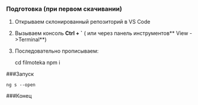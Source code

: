 ### Подготовка (при первом скачивании)

1. Открываем склонированный репозиторий в VS Code 
2. Вызываем консоль **Ctrl + `** ( или через панель инструментов** View ->Terminal**)

3. Последовательно прописываем:

   

     cd filmoteka
     npm i

###Запуск

    ng s --open

###Конец